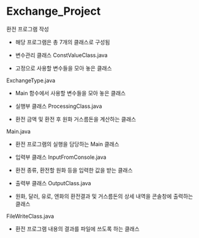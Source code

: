 # Exchange_Project

환전 프로그램 작성
 - 해당 프로그램은 총 7개의 클래스로 구성됨


* 변수관리 클래스
ConstValueClass.java
 - 고정으로 사용할 변수들을 모아 놓은 클래스

ExchangeType.java
 - Main 함수에서 사용할 변수들을 모아 놓은 클래스


* 실행부 클래스
ProcessingClass.java
 - 환전 금액 및 환전 후 원화 거스름돈을 계산하는 클래스

Main.java
 - 환전 프로그램의 실행을 담당하는 Main 클래스


* 입력부 클래스
InputFromConsole.java
 - 환전 종류, 환전할 원화 등을 입력한 값을 받는 클래스


 * 출력부 클래스
OutputClass.java
 - 원화, 달러, 유로, 엔화의 환전결과 및 거스름돈의 상세 내역을 콘솔창에 출력하는 클래스

FileWriteClass.java
 - 환전 프로그램 내용의 결과를 파일에 쓰도록 하는 클래스